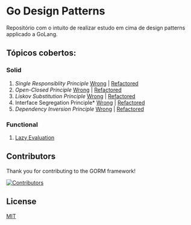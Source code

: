 # Go Design Patterns
Repositório com o intuito de realizar estudo em cima de design patterns applicado a GoLang.


## Tópicos cobertos:

### Solid
  01. *Single Responsiblity Principle* [Wrong](./solid/wrong/01_single_responsability.go) | [Refactored](./solid/refactored/01_single_responsability.go) 
  02. *Open-Closed Principle* [Wrong](./solid/wrong/02_open_closed.go) | [Refactored](./solid/refactored/02_open_closed.go) 
  03. *Liskov Substitution Principle* [Wrong](./solid/wrong/03_liskov_substitution.go) | [Refactored](./solid/refactored/03_liskov_substitution.go) 
  04. Interface Segregation Principle* [Wrong](./solid/wrong/04_interface_segregation.go) | [Refactored](./solid/refactored/04_interface_segregation.go) 
  05. *Dependency Inversion Principle* [Wrong](./solid/wrong/05_dependency_inversion.go) | [Refactored](./solid/refactored/05_dependency_inversion.go) 
### Functional
  01. [Lazy Evaluation]()

## Contributors

Thank you for contributing to the GORM framework!

[![Contributors](https://contrib.rocks/image?repo=panda-coder/go-design-patterns)](https://github.com/panda-coder/go-design-patterns/graphs/contributors)

## License

[MIT](./LICENSE)